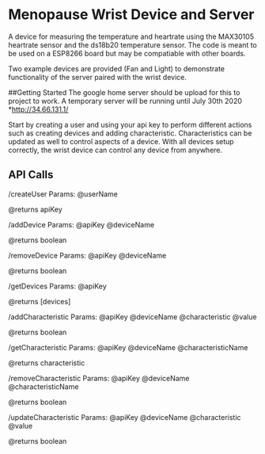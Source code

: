 # Menopause Wrist Device and Server

A device for measuring the temperature and heartrate using the MAX30105 heartrate sensor and the ds18b20 temperature sensor.
The code is meant to be used on a ESP8266 board but may be compatiable with other boards.

Two example devices are provided (Fan and Light) to demonstrate functionality of the server paired with the wrist device.

##Getting Started
The google home server should be upload for this to project to work. A temporary server will be running until July 30th 2020
*http://34.66.131.1/ 

Start by creating a user and using your api key to perform different actions such as creating devices and adding 
characteristic. Characteristics can be updated as well to control aspects of a device. With all devices setup correctly, the
wrist device can control any device from anywhere. 

## API Calls

/createUser 
Params:
@userName

@returns apiKey

/addDevice
Params:
@apiKey 
@deviceName

@returns boolean

/removeDevice
Params:
@apiKey 
@deviceName

@returns boolean

/getDevices
Params:
@apiKey 

@returns [devices]


/addCharacteristic
Params:
@apiKey 
@deviceName
@characteristic
@value

@returns boolean

/getCharacteristic
Params:
@apiKey 
@deviceName
@characteristicName

@returns characteristic

/removeCharacteristic
Params:
@apiKey 
@deviceName
@characteristicName

@returns boolean

/updateCharacteristic
Params:
@apiKey 
@deviceName
@characteristic
@value

@returns boolean

